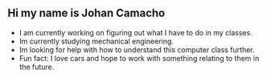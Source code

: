 ## Hi my name is Johan Camacho
- I am currently working on figuring out what I have to do in my classes.
- Im currently studying mechanical engineering.
- Im looking for help with how to understand this computer class further.
- Fun fact: I love cars and hope to work with something relating to them in the future.
<!--
**CJohan11/CJohan11** is a ✨ _special_ ✨ repository because its `README.md` (this file) appears on your GitHub profile.

Here are some ideas to get you started:

- 🔭 I’m currently working on ...
- 🌱 I’m currently learning ...
- 👯 I’m looking to collaborate on ...
- 🤔 I’m looking for help with ...
- 💬 Ask me about ...
- 📫 How to reach me: ...
- 😄 Pronouns: ...
- ⚡ Fun fact: ...
-->
